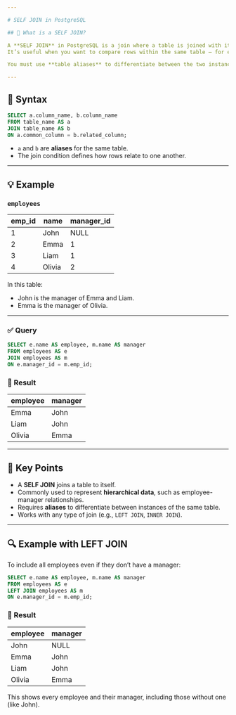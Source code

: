 ```yaml
---

# SELF JOIN in PostgreSQL

## 📘 What is a SELF JOIN?

A **SELF JOIN** in PostgreSQL is a join where a table is joined with itself.  
It’s useful when you want to compare rows within the same table — for example, to find relationships among records in a single table.

You must use **table aliases** to differentiate between the two instances of the same table.

---
```


## 🧩 Syntax

```sql
SELECT a.column_name, b.column_name
FROM table_name AS a
JOIN table_name AS b
ON a.common_column = b.related_column;
```

- `a` and `b` are **aliases** for the same table.  
- The join condition defines how rows relate to one another.

---

## 💡 Example

### `employees`
| emp_id | name   | manager_id |
|---------|--------|-------------|
| 1       | John   | NULL        |
| 2       | Emma   | 1           |
| 3       | Liam   | 1           |
| 4       | Olivia | 2           |

In this table:
- John is the manager of Emma and Liam.  
- Emma is the manager of Olivia.

---

### ✅ Query

```sql
SELECT e.name AS employee, m.name AS manager
FROM employees AS e
JOIN employees AS m
ON e.manager_id = m.emp_id;
```

### 🧾 Result

| employee | manager |
|-----------|----------|
| Emma      | John     |
| Liam      | John     |
| Olivia    | Emma     |

---

## 🧠 Key Points

- A **SELF JOIN** joins a table to itself.  
- Commonly used to represent **hierarchical data**, such as employee-manager relationships.  
- Requires **aliases** to differentiate between instances of the same table.  
- Works with any type of join (e.g., `LEFT JOIN`, `INNER JOIN`).

---

## 🔍 Example with LEFT JOIN

To include all employees even if they don’t have a manager:

```sql
SELECT e.name AS employee, m.name AS manager
FROM employees AS e
LEFT JOIN employees AS m
ON e.manager_id = m.emp_id;
```

### 🧾 Result

| employee | manager |
|-----------|----------|
| John      | NULL     |
| Emma      | John     |
| Liam      | John     |
| Olivia    | Emma     |

This shows every employee and their manager, including those without one (like John).
